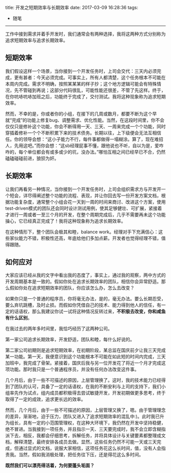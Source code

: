 title: 开发之短期效率与长期效率
date: 2017-03-09 16:28:36
tags:
- 随笔
---

工作中接到需求并着手开发时，我们通常会有两种选择，我将这两种方式分别称为追求短期效率与追求长期效率。

## 短期效率
我们假设这样一个场景，当你接到一个开发任务时，上司会交代：三天内必须完成，更有甚者：今天必须完成。可事实上，所有人都清楚，这个任务根本不可能在本周内完成。需求不明确，按照某某某的样子抄；这个地方逻辑可能会有特殊情况，先不管碰到再说；这部分代码很乱，可能性能还很差，不管了先这样。终于，在你吭哧吭哧加班之后，功能终于完成了，交付测试。我将这种现象称为追求短期效率。

然而，不幸的是，你或者你的小组，在接下的几周或数月，都要不断为这个早就“完成”的功能上修复bug、调整需求、优化性能。当然，在这段时间里，你不会仅仅只是修补这个功能，你会不断得用一天、三天、一周来完成一个个功能，同时穿插着修补一个个不断积累下来的技术债务。长期以往，上下级便会无法互相信任。你的领导会想：“这小子能力不行，每件事都做得一塌糊涂。算了，现在难招人，先用这吧。”而你会想：“这sb经理屁事不懂，跟他说也不听，自以为是，爱咋咋的，每个单位都会有或多或少的坑，没办法。”哪怕互相之间已经早已不合，仍然磕磕碰碰前进，狼狈为奸。

## 长期效率
让我们再看另一种情况，当你接到一个开发任务时，上司会组织需求方与开发开一个短会，详尽得阐述整个功能的流程、表现，并让你回去写一份开发方案文档，根据功能复杂度，通常整个小组会花一天到一周的时间来商讨、改进这个方案，使用test-driven模式的团队还会同时设计测试用例，使其足够健壮、可扩展，紧接着才进行一周或者一至三个月的开发，在整个周期完成后，几乎不需要再未这个功能操心，它已经真正完成了！我将这种现象称为追求长期效率。

在这种情形下，整个团队会极其和睦，balance work。经理对手下充满信心：这些家伙能力不错，积极性还高，年底给他们多加点薪。开发者也觉得经理不错，值得跟随。

## 如何应对
大家应该已经从我的文字中看出我的态度了，事实上，通过我的观察，两中方式的开发周期基本是一致的。假如你处在追求长期效率的团队，相信你会异常舒适。那么假如你处在追求短期效率的团队，你应该怎么办，怎么去改变？

如果你只是一个普通的程序员，你将毫无办法，是的，毫无办法。要么长期忍受，要么弃坑跳槽，及时止损。而假如你凭借自己的技术、能力得到他人的信任，有一定的话语权，那么我建议你试一试将这种情况反转过来，**不积极去改变，你和咸鱼有什么区别**。

在我过去的两年多时间里，我恰巧经历了这两种公司。

第一家公司追求长期效率，开发舒适，团队和睦，每什么好说的。

第二家公司初期则是追求短期效率，在初期阶段，某总监在国庆前夕让我三天完成某一功能。第一天，我便意识到这个功能根本不可能在如此短的时间内完成，三天加班中，我完成了骨架。紧接着，国庆后我与另一位开发花了将近一个月才完成这项功能。那时我只是一个普通程序员，并没有任何办法改变这件事。

几个月后，由于一些不可描述的原因，上层管理换了。这时，我的技术能力已经得到了团队的认可，具备了一定的话语权，在我的不断安利与上司的支持下，我们小组率先作为试点，组内成员都积极得去尝试敏捷开发，开发初期做更多思考，终于取得了一定的成效，追求更长远的效率。

然而，几个月后，由于一些不可描述的原因，上层管理又换了，嗯。由于管理理念的差异，渐渐地，迫于压力，团队又进入了追求短期效率的混乱中:)。此时我已升为组长，具有一定的小范围管理权，在这种大环境下，我仍然在开发中坚持稳健，绝不冒进。当我接到一项任务，并且指示一天、三天要完成时，我不会立即含糊指派下去，相反，我都会仔细思考，拆解任务，并将具体设计与关键要素都整理成文档，解释清楚，最终安排各成员去做。显然，这些任务仍然不可能一天或三天完成，但通过显式的文档，说服大家相信，这项任务花这么长时间，值，没有人会指责我。当然，假如我消极处理，把任务往下压，还是得花这么多时间。

**既然我们可以漂亮得活着，为何要蓬头垢面？**